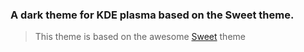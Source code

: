 ### A dark theme for KDE plasma based on the Sweet theme.

> This theme is based on the awesome [Sweet](https://store.kde.org/p/1294729/) theme
